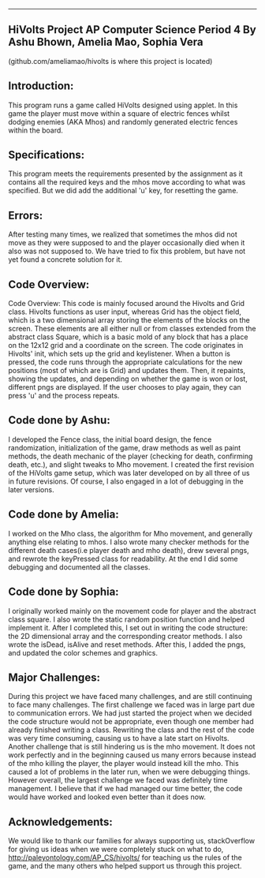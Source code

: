 -----------------------------------------------------------------
HiVolts Project 
AP Computer Science Period 4
By Ashu Bhown, Amelia Mao, Sophia Vera
-----------------------------------------------------------------
(github.com/ameliamao/hivolts is where this project is located)

Introduction:
-------------
This program runs a game called HiVolts designed using applet. In this game the player must move within a square of electric fences whilst dodging enemies (AKA Mhos) and randomly generated electric fences within the board.

Specifications:
---------------
This program meets the requirements presented by the assignment as it contains all the required keys and the mhos move according to what was specified. But we did add the additional 'u' key, for resetting the game.  

Errors:
-------
After testing many times, we realized that sometimes the mhos did not move as they were supposed to and the player occasionally died when it also was not supposed to. We have tried to fix this problem, but have not yet found a concrete solution for it.

Code Overview:
--------------
Code Overview: This code is mainly focused around the Hivolts and Grid class.  Hivolts functions as user input, whereas Grid has the object field, which is a two dimensional array storing the elements of the blocks on the screen.  These elements are all either null or from classes extended from the abstract class Square, which is a basic mold of any block that has a place on the 12x12 grid and a coordinate on the screen.  The code originates in Hivolts' init, which sets up the grid and keylistener.  When a button is pressed, the code runs through the appropriate calculations for the new positions (most of which are is Grid) and updates them.  Then, it repaints, showing the updates, and depending on whether the game is won or lost, different pngs are displayed. If the user chooses to play again, they can press 'u' and the process repeats.

Code done by Ashu:
------------------
I developed the Fence class, the initial board design, the fence randomization, initialization of the game, draw methods as well as paint methods, the death mechanic of the player (checking for death, confirming death, etc.), and slight tweaks to Mho movement. I created the first revision of the HiVolts game setup, which was later developed on by all three of us in future revisions. Of course, I also engaged in a lot of debugging in the later versions.

Code done by Amelia:
--------------------
I worked on the Mho class, the algorithm for Mho movement, and generally anything else relating to mhos. I also wrote many checker methods for the different death cases(i.e player death and mho death), drew several pngs, and rewrote the keyPressed class for readability. At the end I did some debugging and documented all the classes.

Code done by Sophia: 
--------------------
I originally worked mainly on the movement code for player and the abstract class square. I also wrote the static random position function and helped implement it. After I completed this, I set out in writing the code structure: the 2D dimensional array and the corresponding creator methods. I also wrote the isDead, isAlive and reset methods.  After this, I added the pngs, and updated the color schemes and graphics.

Major Challenges:
-----------------
During this project we have faced many challenges, and are still continuing to face many challenges. The first challenge we faced was in large part due to communication errors. We had just started the project when we decided the code structure would not be appropriate, even though one member had already finished writing a class. Rewriting the class and the rest of the code was very time consuming, causing us to have a late start on Hivolts. Another challenge that is still hindering us is the mho movement. It does not work perfectly and in the beginning caused us many errors because instead of the mho killing the player, the player would instead kill the mho. This caused a lot of problems in the later run, when we were debugging things. However overall, the largest challenge we faced was definitely time management. I believe that if we had managed our time better, the code would have worked and looked even better than it does now.

Acknowledgements:
----------------
We would like to thank our families for always supporting us, stackOverflow for giving us ideas when we were completely stuck on what to do, http://paleyontology.com/AP_CS/hivolts/ for teaching us the rules of the game, and the many others who helped support us through this project.





